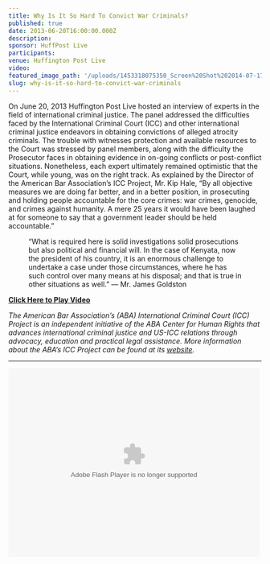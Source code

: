```yaml
---
title: Why Is It So Hard To Convict War Criminals?
published: true
date: 2013-06-20T16:00:00.000Z
description:
sponsor: HuffPost Live
participants:
venue: Huffington Post Live
video:
featured_image_path: '/uploads/1453318075350_Screen%20Shot%202014-07-17%20at%202.46.44%20PM.png'
slug: why-is-it-so-hard-to-convict-war-criminals
---
```



On June 20, 2013 Huffington Post Live hosted an interview of experts in the field of international criminal justice. The panel addressed the difficulties faced by the International Criminal Court (ICC) and other international criminal justice endeavors in obtaining convictions of alleged atrocity criminals. The trouble with witnesses protection and available resources to the Court was stressed by panel members, along with the difficulty the Prosecutor faces in obtaining evidence in on-going conflicts or post-conflict situations. Nonetheless, each expert ultimately remained optimistic that the Court, while young, was on the right track. As explained by the Director of the American Bar Association’s ICC Project, Mr. Kip Hale, “By all objective measures we are doing far better, and in a better position, in prosecuting and holding people accountable for the core crimes: war crimes, genocide, and crimes against humanity. A mere 25 years it would have been laughed at for someone to say that a government leader should be held accountable.”

<figure data-type="quote"><p>&ldquo;What is required here is solid investigations solid prosecutions but also political and financial will. In the case of Kenyata, now the president of his country, it is an enormous challenge to undertake a case under those circumstances, where he has such control over many means at his disposal; and that is true in other situations as well.&rdquo; &mdash; Mr. James Goldston</p></figure>

[**Click Here to Play Video**](http://live.huffingtonpost.com/r/segment/guatemala-war-lord-rios-montt-has-conviction-overturned-by-courts/519af892fe34440b9e000002 "Video")

*The American Bar Association’s (ABA) International Criminal Court (ICC) Project is an independent initiative of the ABA Center for Human Rights that advances international criminal justice and US-ICC relations through advocacy, education and practical legal assistance. More information about the ABA’s ICC Project can be found at its&nbsp;[website](https://www.aba-icc.org/).*

---

<object height="375" width="500"><param name="flashvars" value="offsite=true&amp;lang=en-us&amp;page_show_url=%2Fphotos%2F126209453%40N05%2Fsets%2F72157645709514566%2Fshow%2F&amp;page_show_back_url=%2Fphotos%2F126209453%40N05%2Fsets%2F72157645709514566%2F&amp;set_id=72157645709514566&amp;jump_to=" /><param name="movie" value="https://www.flickr.com/apps/slideshow/show.swf?v=1611612882" /><param name="allowFullScreen" value="true" /><embed type="application/x-shockwave-flash" allowfullscreen="true" flashvars="offsite=true&amp;lang=en-us&amp;page_show_url=%2Fphotos%2F126209453%40N05%2Fsets%2F72157645709514566%2Fshow%2F&amp;page_show_back_url=%2Fphotos%2F126209453%40N05%2Fsets%2F72157645709514566%2F&amp;set_id=72157645709514566&amp;jump_to=" src="https://www.flickr.com/apps/slideshow/show.swf?v=1611612882" height="375" width="500" /></object>